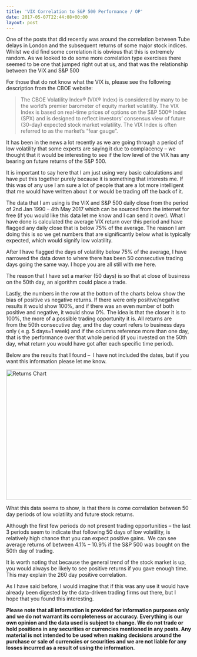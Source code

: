 ```yaml
---
title: 'VIX Correlation to S&P 500 Performance / OP'
date: 2017-05-07T22:44:08+00:00
layout: post
---
```

One of the posts that did recently was around the correlation between Tube delays in London and the subsequent returns of some major stock indices. Whilst we did find some correlation it is obvious that this is extremely random. As we looked to do some more correlation type exercises there seemed to be one that jumped right out at us, and that was the relationship between the VIX and S&P 500

For those that do not know what the VIX is, please see the following description from the CBOE website:

> The CBOE Volatility Index® (VIX® Index) is considered by many to be the world&#8217;s premier barometer of equity market volatility. The VIX Index is based on real-time prices of options on the S&P 500® Index (SPX) and is designed to reflect investors&#8217; consensus view of future (30-day) expected stock market volatility. The VIX Index is often referred to as the market&#8217;s &#8220;fear gauge&#8221;.

It has been in the news a lot recently as we are going through a period of low volatility that some experts are saying it due to complacency &#8211; we thought that it would be interesting to see if the low level of the VIX has any bearing on future returns of the S&P 500.

It is important to say here that I am just using very basic calculations and have put this together purely because it is something that interests me. If this was of any use I am sure a lot of people that are a lot more intelligent that me would have written about it or would be trading off the back of it.

The data that I am using is the VIX and S&P 500 daily close from the period of 2nd Jan 1990 &#8211; 4th May 2017 which can be sourced from the internet for free (if you would like this data let me know and I can send it over). What I have done is calculated the average VIX return over this period and have flagged any daily close that is below 75% of the average. The reason I am doing this is so we get numbers that are significantly below what is typically expected, which would signify low volatility.

After I have flagged the days of volatility below 75% of the average, I have narrowed the data down to where there has been 50 consecutive trading days going the same way. I hope you are all still with me here.

The reason that I have set a marker (50 days) is so that at close of business on the 50th day, an algorithm could place a trade.

Lastly, the numbers in the row at the bottom of the charts below show the bias of positive vs negative returns. If there were only positive/negative results it would show 100%, and if there was an even number of both positive and negative, it would show 0%. The idea is that the closer it is to 100%, the more of a possible trading opportunity it is. All returns are from the 50th consecutive day, and the day count refers to business days only ( e.g. 5 days=1 week) and if the columns reference more than one day, that is the performance over that whole period (if you invested on the 50th day, what return you would have got after each specific time period).

Below are the results that I found &#8211;  I have not included the dates, but if you want this information please let me know.

<img loading="lazy" class="alignnone size-full wp-image-1413" src="https://empiahanalysis.files.wordpress.com/2017/05/returns-chart2.png?resize=640%2C353" alt="Returns Chart" width="640" height="353" data-recalc-dims="1" /> 

What this data seems to show, is that there is come correlation between 50 day periods of low volatility and future stock returns.

Although the first few periods do not present trading opportunities &#8211; the last 3 periods seem to indicate that following 50 days of low volatility, is relatively high chance that you can expect positive gains.  We can see average returns of between 4.1% &#8211; 10.9% if the S&P 500 was bought on the 50th day of trading.

It is worth noting that because the general trend of the stock market is up, you would always be likely to see positive returns if you gave enough time. This may explain the 260 day positive correlation.

As I have said before, I would imagine that if this was any use it would have already been digested by the data-driven trading firms out there, but I hope that you found this interesting.

**Please note that all information is provided for information purposes only and we do not warrant its completeness or accuracy. Everything is our own opinion and the data used is subject to change. We do not trade or hold positions in any securities or currencies mentioned in any posts. Any material is not intended to be used when making decisions around the purchase or sale of currencies or securities and we are not liable for any losses incurred as a result of using the information.**

&nbsp;

&nbsp;